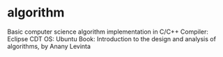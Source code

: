 algorithm
=========
Basic computer science algorithm implementation in C/C++
Compiler: Eclipse CDT
OS: Ubuntu
Book: Introduction to the design and analysis of algorithms, by Anany Levinta

